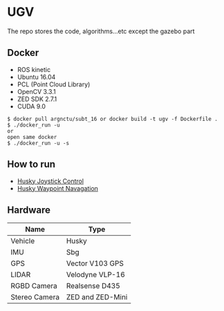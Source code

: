 # UGV
The repo stores the code, algorithms...etc except the gazebo part

## Docker
- ROS kinetic 
- Ubuntu 16.04
- PCL (Point Cloud Library)
- OpenCV 3.3.1
- ZED SDK 2.7.1
- CUDA 9.0

```
$ docker pull argnctu/subt_16 or docker build -t ugv -f Dockerfile .
$ ./docker_run -u
or 
open same docker
$ ./docker_run -u -s
```
## How to run
* [Husky Joystick Control](https://github.com/tonycar12002/ugv/wiki/Husky_Joystick_Control)
* [Husky Waypoint Navagation](https://github.com/tonycar12002/ugv/wiki/Waypoint_Navagation)
## Hardware

|Name | Type |
|-------		|--------					|
|Vehicle		|Husky						|
|IMU			|Sbg						|
|GPS			|Vector	V103 GPS			|
|LIDAR 			|Velodyne VLP-16			|
|RGBD Camera	|Realsense D435				|
|Stereo Camera	|ZED and ZED-Mini			|
